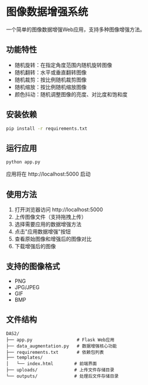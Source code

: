 # 图像数据增强系统

一个简单的图像数据增强Web应用，支持多种图像增强方法。

## 功能特性

- 随机旋转：在指定角度范围内随机旋转图像
- 随机翻转：水平或垂直翻转图像
- 随机裁剪：按比例随机裁剪图像
- 随机缩放：按比例随机缩放图像
- 颜色抖动：随机调整图像的亮度、对比度和饱和度

## 安装依赖

```bash
pip install -r requirements.txt
```

## 运行应用

```bash
python app.py
```

应用将在 http://localhost:5000 启动

## 使用方法

1. 打开浏览器访问 http://localhost:5000
2. 上传图像文件（支持拖拽上传）
3. 选择需要应用的数据增强方法
4. 点击"应用数据增强"按钮
5. 查看原始图像和增强后的图像对比
6. 下载增强后的图像

## 支持的图像格式

- PNG
- JPG/JPEG
- GIF
- BMP

## 文件结构

```
DAS2/
├── app.py                 # Flask Web应用
├── data_augmentation.py   # 数据增强核心功能
├── requirements.txt       # 依赖包列表
├── templates/
│   └── index.html        # 前端界面
├── uploads/              # 上传文件存储目录
└── outputs/              # 处理后文件存储目录
```